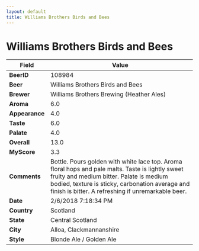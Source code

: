 ```yaml
---
layout: default
title: Williams Brothers Birds and Bees 
---
```


# Williams Brothers Birds and Bees 

| Field         | Value     |
|---------------|-----------|
| **BeerID** | 108984 |
| **Beer** | Williams Brothers Birds and Bees  |
| **Brewer** | Williams Brothers Brewing (Heather Ales) |
| **Aroma** | 6.0 |
| **Appearance** | 4.0 |
| **Taste** | 6.0 |
| **Palate** | 4.0 |
| **Overall** | 13.0 |
| **MyScore** | 3.3 |
| **Comments** | Bottle. Pours golden with white lace top. Aroma floral hops and pale malts. Taste is lightly sweet fruity and medium bitter. Palate is medium bodied, texture is sticky, carbonation average and finish is bitter. A refreshing if unremarkable beer. |
| **Date** | 2/6/2018 7:18:34 PM |
| **Country** | Scotland |
| **State** | Central Scotland |
| **City** | Alloa, Clackmannanshire |
| **Style** | Blonde Ale / Golden Ale |

